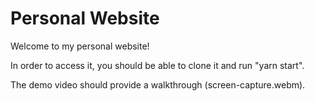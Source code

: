 # Personal Website
Welcome to my personal website! 

In order to access it, you should be able to clone it and run "yarn start".

The demo video should provide a walkthrough (screen-capture.webm).
